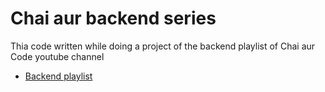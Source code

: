 # Chai aur backend series

Thia code written while doing a project of the backend playlist of Chai aur Code youtube channel

- [Backend playlist](https://youtube.com/playlist?list=PLu71SKxNbfoBGh_8p_NS-ZAh6v7HhYqHW&feature=shared)